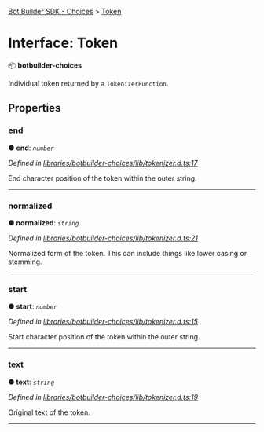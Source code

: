 [Bot Builder SDK - Choices](../README.md) > [Token](../interfaces/botbuilder_choices.token.md)



# Interface: Token


:package: **botbuilder-choices**

Individual token returned by a `TokenizerFunction`.


## Properties
<a id="end"></a>

###  end

**●  end**:  *`number`* 

*Defined in [libraries/botbuilder-choices/lib/tokenizer.d.ts:17](https://github.com/Microsoft/botbuilder-js/blob/fbf16f5/libraries/botbuilder-choices/lib/tokenizer.d.ts#L17)*



End character position of the token within the outer string.




___

<a id="normalized"></a>

###  normalized

**●  normalized**:  *`string`* 

*Defined in [libraries/botbuilder-choices/lib/tokenizer.d.ts:21](https://github.com/Microsoft/botbuilder-js/blob/fbf16f5/libraries/botbuilder-choices/lib/tokenizer.d.ts#L21)*



Normalized form of the token. This can include things like lower casing or stemming.




___

<a id="start"></a>

###  start

**●  start**:  *`number`* 

*Defined in [libraries/botbuilder-choices/lib/tokenizer.d.ts:15](https://github.com/Microsoft/botbuilder-js/blob/fbf16f5/libraries/botbuilder-choices/lib/tokenizer.d.ts#L15)*



Start character position of the token within the outer string.




___

<a id="text"></a>

###  text

**●  text**:  *`string`* 

*Defined in [libraries/botbuilder-choices/lib/tokenizer.d.ts:19](https://github.com/Microsoft/botbuilder-js/blob/fbf16f5/libraries/botbuilder-choices/lib/tokenizer.d.ts#L19)*



Original text of the token.




___


